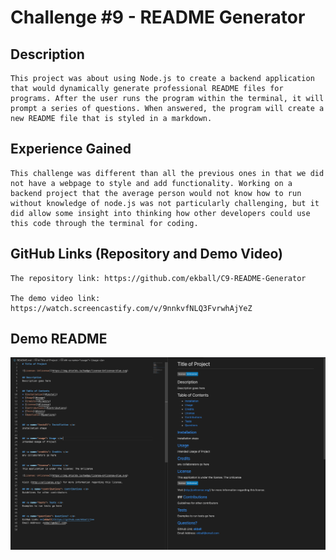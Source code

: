 # Challenge #9 - README Generator

## Description

    This project was about using Node.js to create a backend application that would dynamically generate professional README files for programs. After the user runs the program within the terminal, it will prompt a series of questions. When answered, the program will create a new README file that is styled in a markdown.


## Experience Gained

    This challenge was different than all the previous ones in that we did not have a webpage to style and add functionality. Working on a backend project that the average person would not know how to run without knowledge of node.js was not particularly challenging, but it did allow some insight into thinking how other developers could use this code through the terminal for coding.

## GitHub Links (Repository and Demo Video)

    The repository link: https://github.com/ekball/C9-README-Generator

    The demo video link: https://watch.screencastify.com/v/9nnkvfNLQ3FvrwhAjYeZ

## Demo README

![demo-README-file](./assets/images/screenshot.png)